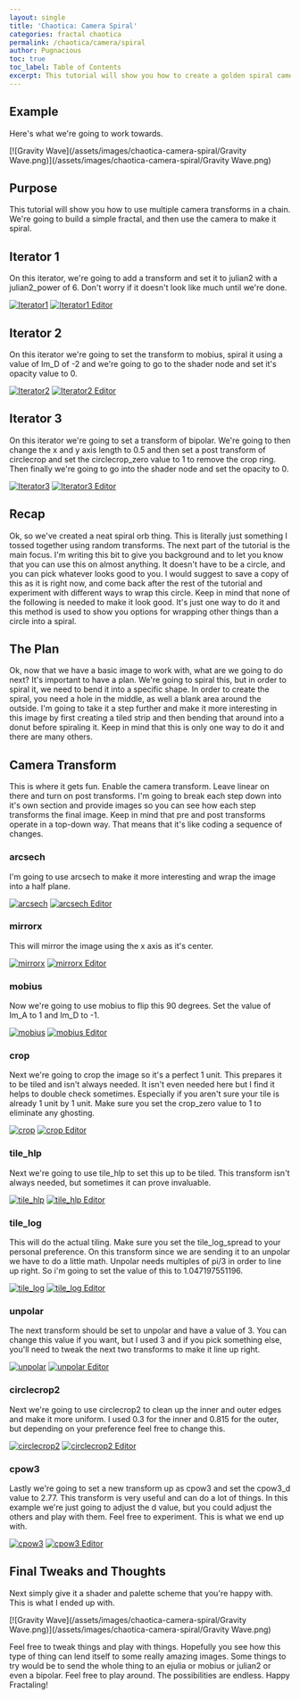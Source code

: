 ```yaml
---
layout: single
title: 'Chaotica: Camera Spiral'
categories: fractal chaotica
permalink: /chaotica/camera/spiral
author: Pugnacious
toc: true
toc_label: Table of Contents
excerpt: This tutorial will show you how to create a golden spiral camera effect.
---
```


## Example

Here's what we're going to work towards.

[![Gravity Wave](/assets/images/chaotica-camera-spiral/Gravity Wave.png)](/assets/images/chaotica-camera-spiral/Gravity Wave.png)

## Purpose

This tutorial will show you how to use multiple camera transforms in a chain. We're going to build a simple fractal, and then use the camera to make it spiral.

## Iterator 1

On this iterator, we're going to add a transform and set it to julian2 with a julian2_power of 6\. Don't worry if it doesn't look like much until we're done.

[![Iterator1](/assets/images/chaotica-camera-spiral/chaotica_1ZRr4TXfRt.png)](/assets/images/chaotica-camera-spiral/chaotica_1ZRr4TXfRt.png) [![Iterator1 Editor](/assets/images/chaotica-camera-spiral/chaotica_GM4zLRVmua.png)](/assets/images/chaotica-camera-spiral/chaotica_GM4zLRVmua.png)

## Iterator 2

On this iterator we're going to set the transform to mobius, spiral it using a value of Im_D of -2 and we're going to go to the shader node and set it's opacity value to 0.

[![Iterator2](/assets/images/chaotica-camera-spiral/chaotica_H4nn9ljVx2.png)](/assets/images/chaotica-camera-spiral/chaotica_H4nn9ljVx2.png) [![Iterator2 Editor](/assets/images/chaotica-camera-spiral/chaotica_DprPAZjZlA.png)](/assets/images/chaotica-camera-spiral/chaotica_DprPAZjZlA.png)

## Iterator 3

On this iterator we're going to set a transform of bipolar. We're going to then change the x and y axis length to 0.5 and then set a post transform of circlecrop and set the circlecrop_zero value to 1 to remove the crop ring. Then finally we're going to go into the shader node and set the opacity to 0.

[![Iterator3](/assets/images/chaotica-camera-spiral/chaotica_9cN4DI1TPa.png)](/assets/images/chaotica-camera-spiral/chaotica_9cN4DI1TPa.png) [![Iterator3 Editor](/assets/images/chaotica-camera-spiral/chaotica_aS3Kyz6yn6.png)](/assets/images/chaotica-camera-spiral/chaotica_aS3Kyz6yn6.png)

## Recap

Ok, so we've created a neat spiral orb thing. This is literally just something I tossed together using random transforms. The next part of the tutorial is the main focus. I'm writing this bit to give you background and to let you know that you can use this on almost anything. It doesn't have to be a circle, and you can pick whatever looks good to you. I would suggest to save a copy of this as it is right now, and come back after the rest of the tutorial and experiment with different ways to wrap this circle. Keep in mind that none of the following is needed to make it look good. It's just one way to do it and this method is used to show you options for wrapping other things than a circle into a spiral.

## The Plan

Ok, now that we have a basic image to work with, what are we going to do next? It's important to have a plan. We're going to spiral this, but in order to spiral it, we need to bend it into a specific shape. In order to create the spiral, you need a hole in the middle, as well a blank area around the outside. I'm going to take it a step further and make it more interesting in this image by first creating a tiled strip and then bending that around into a donut before spiraling it. Keep in mind that this is only one way to do it and there are many others.

## Camera Transform

This is where it gets fun. Enable the camera transform. Leave linear on there and turn on post transforms. I'm going to break each step down into it's own section and provide images so you can see how each step transforms the final image. Keep in mind that pre and post transforms operate in a top-down way. That means that it's like coding a sequence of changes.

### arcsech

I'm going to use arcsech to make it more interesting and wrap the image into a half plane.

[![arcsech](/assets/images/chaotica-camera-spiral/chaotica_XnEkkSuUye.png)](/assets/images/chaotica-camera-spiral/chaotica_XnEkkSuUye.png) [![arcsech Editor](/assets/images/chaotica-camera-spiral/chaotica_ULwUHP03Om.png)](/assets/images/chaotica-camera-spiral/chaotica_ULwUHP03Om.png)

### mirrorx

This will mirror the image using the x axis as it's center.

[![mirrorx](/assets/images/chaotica-camera-spiral/chaotica_bDD3LdegrY.png)](/assets/images/chaotica-camera-spiral/chaotica_bDD3LdegrY.png) [![mirrorx Editor](/assets/images/chaotica-camera-spiral/chaotica_DsTiQzMzZr.png)](/assets/images/chaotica-camera-spiral/chaotica_DsTiQzMzZr.png)

### mobius

Now we're going to use mobius to flip this 90 degrees. Set the value of Im_A to 1 and Im_D to -1.

[![mobius](/assets/images/chaotica-camera-spiral/chaotica_8qEmNfJIeU.png)](/assets/images/chaotica-camera-spiral/chaotica_8qEmNfJIeU.png) [![mobius Editor](/assets/images/chaotica-camera-spiral/chaotica_d7pjZwasYO.png)](/assets/images/chaotica-camera-spiral/chaotica_d7pjZwasYO.png)

### crop

Next we're going to crop the image so it's a perfect 1 unit. This prepares it to be tiled and isn't always needed. It isn't even needed here but I find it helps to double check sometimes. Especially if you aren't sure your tile is already 1 unit by 1 unit. Make sure you set the crop_zero value to 1 to eliminate any ghosting.

[![crop](/assets/images/chaotica-camera-spiral/chaotica_1CaRPFJIsv.png)](/assets/images/chaotica-camera-spiral/chaotica_1CaRPFJIsv.png) [![crop Editor](/assets/images/chaotica-camera-spiral/chaotica_9H3Lvy1UlF.png)](/assets/images/chaotica-camera-spiral/chaotica_9H3Lvy1UlF.png)

### tile_hlp

Next we're going to use tile_hlp to set this up to be tiled. This transform isn't always needed, but sometimes it can prove invaluable.

[![tile_hlp](/assets/images/chaotica-camera-spiral/chaotica_DUHa2BpuLL.png)](/assets/images/chaotica-camera-spiral/chaotica_DUHa2BpuLL.png) [![tile_hlp Editor](/assets/images/chaotica-camera-spiral/chaotica_4hcvTq5q5D.png)](/assets/images/chaotica-camera-spiral/chaotica_4hcvTq5q5D.png)

### tile_log

This will do the actual tiling. Make sure you set the tile_log_spread to your personal preference. On this transform since we are sending it to an unpolar we have to do a little math. Unpolar needs multiples of pi/3 in order to line up right. So i'm going to set the value of this to 1.047197551196.

[![tile_log](/assets/images/chaotica-camera-spiral/chaotica_07p9sVYB3J.png)](/assets/images/chaotica-camera-spiral/chaotica_07p9sVYB3J.png) [![tile_log Editor](/assets/images/chaotica-camera-spiral/chaotica_iee4lx3Jvd.png)](/assets/images/chaotica-camera-spiral/chaotica_iee4lx3Jvd.png)

### unpolar

The next transform should be set to unpolar and have a value of 3\. You can change this value if you want, but I used 3 and if you pick something else, you'll need to tweak the next two transforms to make it line up right.

[![unpolar](/assets/images/chaotica-camera-spiral/chaotica_0c5zG4bSOi.png)](/assets/images/chaotica-camera-spiral/chaotica_0c5zG4bSOi.png) [![unpolar Editor](/assets/images/chaotica-camera-spiral/chaotica_b56GcxR8DY.png)](/assets/images/chaotica-camera-spiral/chaotica_b56GcxR8DY.png)

### circlecrop2

Next we're going to use circlecrop2 to clean up the inner and outer edges and make it more uniform. I used 0.3 for the inner and 0.815 for the outer, but depending on your preference feel free to change this.

[![circlecrop2](/assets/images/chaotica-camera-spiral/chaotica_EvDh7vFazK.png)](/assets/images/chaotica-camera-spiral/chaotica_EvDh7vFazK.png) [![circlecrop2 Editor](/assets/images/chaotica-camera-spiral/chaotica_GUWkqipZNk.png)](/assets/images/chaotica-camera-spiral/chaotica_GUWkqipZNk.png)

### cpow3

Lastly we're going to set a new transform up as cpow3 and set the cpow3_d value to 2.77\. This transform is very useful and can do a lot of things. In this example we're just going to adjust the d value, but you could adjust the others and play with them. Feel free to experiment. This is what we end up with.

[![cpow3](/assets/images/chaotica-camera-spiral/chaotica_pxy3Z5NBsg.png)](/assets/images/chaotica-camera-spiral/chaotica_pxy3Z5NBsg.png) [![cpow3 Editor](/assets/images/chaotica-camera-spiral/chaotica_n1PUBC2bfw.png)](/assets/images/chaotica-camera-spiral/chaotica_n1PUBC2bfw.png)

## Final Tweaks and Thoughts

Next simply give it a shader and palette scheme that you're happy with. This is what I ended up with.

[![Gravity Wave](/assets/images/chaotica-camera-spiral/Gravity Wave.png)](/assets/images/chaotica-camera-spiral/Gravity Wave.png)

Feel free to tweak things and play with things. Hopefully you see how this type of thing can lend itself to some really amazing images. Some things to try would be to send the whole thing to an ejulia or mobius or julian2 or even a bipolar. Feel free to play around. The possibilities are endless. Happy Fractaling!
